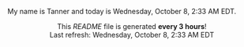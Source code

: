 My name is Tanner and today is Wednesday, October 8, 2:33 AM EDT.

<p align="center">This <i>README</i> file is generated <b>every 3 hours</b>!</br>Last refresh: Wednesday, October 8, 2:33 AM EDT<br /></p>
